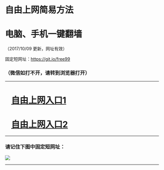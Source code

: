 ﻿# 自由上网简易方法

# 电脑、手机一键翻墙

（2017/10/09 更新，网址有效）

固定短网址：https://git.io/free99

### （微信如打不开，请转到浏览器打开）


***





# &nbsp;&nbsp; <a href="http://ft2887321252.fwq-tz-1001.info/fwqtz01.html?t=100900122497 " target="_blank">自由上网入口1</a>
# &nbsp;&nbsp; <a href="http://ft1250627003.fwq-tz-1002.info/fwqtz02.html?t=100900116249 " target="_blank">自由上网入口2</a>
***

### 请记住下图中固定短网址：

<img src="https://s3-us-west-2.amazonaws.com/fwq-1001/yjfq-20170905okok.png" /> 


***

